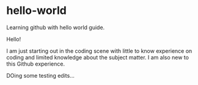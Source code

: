 # hello-world
Learning github with hello world guide.

Hello!

I am just starting out in the coding scene with little to know experience on coding and limited knowledge about the subject matter. I am also new to this Github experience.

DOing some testing edits...

